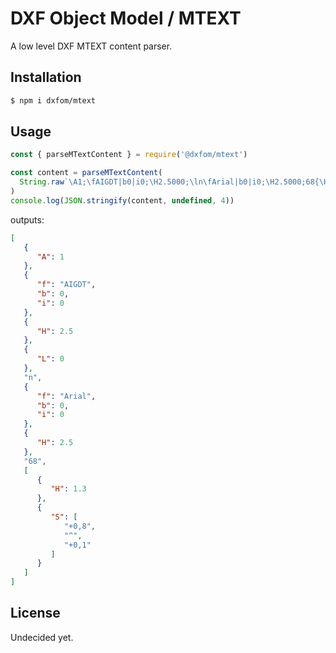# DXF Object Model / MTEXT

A low level DXF MTEXT content parser.

## Installation

```bash
$ npm i dxfom/mtext
```

## Usage

```javascript
const { parseMTextContent } = require('@dxfom/mtext')

const content = parseMTextContent(
  String.raw`\A1;\fAIGDT|b0|i0;\H2.5000;\ln\fArial|b0|i0;\H2.5000;68{\H1.3;\S+0,8^+0,1;}`
)
console.log(JSON.stringify(content, undefined, 4))
```

outputs:

```json
[
   {
      "A": 1
   },
   {
      "f": "AIGDT",
      "b": 0,
      "i": 0
   },
   {
      "H": 2.5
   },
   {
      "L": 0
   },
   "n",
   {
      "f": "Arial",
      "b": 0,
      "i": 0
   },
   {
      "H": 2.5
   },
   "68",
   [
      {
         "H": 1.3
      },
      {
         "S": [
            "+0,8",
            "^",
            "+0,1"
         ]
      }
   ]
]
```

## License

Undecided yet.
